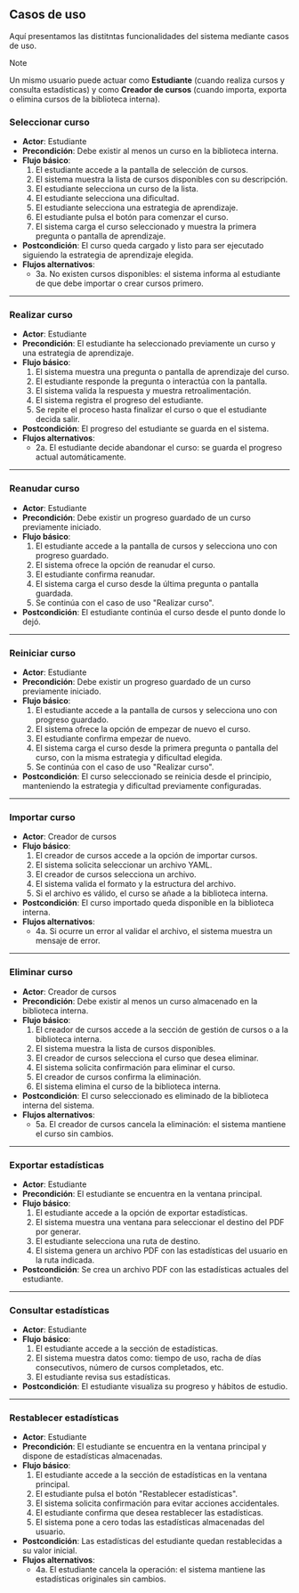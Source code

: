 ## Casos de uso

Aquí presentamos las distitntas funcionalidades del sistema mediante casos de uso.

>[!NOTE]
>Un mismo usuario puede actuar como **Estudiante** (cuando realiza cursos y consulta estadísticas) y como **Creador de cursos** (cuando importa, exporta o elimina cursos de la biblioteca interna).

### Seleccionar curso

- **Actor**: Estudiante
- **Precondición**: Debe existir al menos un curso en la biblioteca interna.
- **Flujo básico**:
  1. El estudiante accede a la pantalla de selección de cursos.
  2. El sistema muestra la lista de cursos disponibles con su descripción.
  3. El estudiante selecciona un curso de la lista.
  4. El estudiante selecciona una dificultad.
  5. El estudiante selecciona una estrategia de aprendizaje.
  6. El estudiante pulsa el botón para comenzar el curso.
  7. El sistema carga el curso seleccionado y muestra la primera pregunta o pantalla de aprendizaje.
- **Postcondición**: El curso queda cargado y listo para ser ejecutado siguiendo la estrategia de aprendizaje elegida.
- **Flujos alternativos**:
  - 3a. No existen cursos disponibles: el sistema informa al estudiante de que debe importar o crear cursos primero.

---

### Realizar curso

- **Actor**: Estudiante
- **Precondición**: El estudiante ha seleccionado previamente un curso y una estrategia de aprendizaje.
- **Flujo básico**:
  1. El sistema muestra una pregunta o pantalla de aprendizaje del curso.
  2. El estudiante responde la pregunta o interactúa con la pantalla.
  3. El sistema valida la respuesta y muestra retroalimentación.
  4. El sistema registra el progreso del estudiante.
  5. Se repite el proceso hasta finalizar el curso o que el estudiante decida salir.
- **Postcondición**: El progreso del estudiante se guarda en el sistema.
- **Flujos alternativos**:
  - 2a. El estudiante decide abandonar el curso: se guarda el progreso actual automáticamente.

---

### Reanudar curso

- **Actor**: Estudiante
- **Precondición**: Debe existir un progreso guardado de un curso previamente iniciado.
- **Flujo básico**:
  1. El estudiante accede a la pantalla de cursos y selecciona uno con progreso guardado.
  2. El sistema ofrece la opción de reanudar el curso.
  3. El estudiante confirma reanudar.
  4. El sistema carga el curso desde la última pregunta o pantalla guardada.
  5. Se continúa con el caso de uso "Realizar curso".
- **Postcondición**: El estudiante continúa el curso desde el punto donde lo dejó.

---

### Reiniciar curso

- **Actor**: Estudiante
- **Precondición**: Debe existir un progreso guardado de un curso previamente iniciado.
- **Flujo básico**:
  1. El estudiante accede a la pantalla de cursos y selecciona uno con progreso guardado.
  2. El sistema ofrece la opción de empezar de nuevo el curso.
  3. El estudiante confirma empezar de nuevo.
  4. El sistema carga el curso desde la primera pregunta o pantalla del curso, con la misma estrategia y dificultad elegida.
  5. Se continúa con el caso de uso "Realizar curso".
- **Postcondición**: El curso seleccionado se reinicia desde el principio, manteniendo la estrategia y dificultad previamente configuradas.

---

### Importar curso

- **Actor**: Creador de cursos
- **Flujo básico**:
  1. El creador de cursos accede a la opción de importar cursos.
  2. El sistema solicita seleccionar un archivo YAML.
  3. El creador de cursos selecciona un archivo.
  4. El sistema valida el formato y la estructura del archivo.
  5. Si el archivo es válido, el curso se añade a la biblioteca interna.
- **Postcondición**: El curso importado queda disponible en la biblioteca interna.
- **Flujos alternativos**:
  - 4a. Si ocurre un error al validar el archivo, el sistema muestra un mensaje de error.

---

### Eliminar curso

- **Actor**: Creador de cursos
- **Precondición**: Debe existir al menos un curso almacenado en la biblioteca interna.
- **Flujo básico**:
  1. El creador de cursos accede a la sección de gestión de cursos o a la biblioteca interna.
  2. El sistema muestra la lista de cursos disponibles.
  3. El creador de cursos selecciona el curso que desea eliminar.
  4. El sistema solicita confirmación para eliminar el curso.
  5. El creador de cursos confirma la eliminación.
  6. El sistema elimina el curso de la biblioteca interna.
- **Postcondición**: El curso seleccionado es eliminado de la biblioteca interna del sistema.
- **Flujos alternativos**:
  - 5a. El creador de cursos cancela la eliminación: el sistema mantiene el curso sin cambios.

---

### Exportar estadísticas

- **Actor**: Estudiante
- **Precondición**: El estudiante se encuentra en la ventana principal.
- **Flujo básico**:
  1. El estudiante accede a la opción de exportar estadísticas.
  2. El sistema muestra una ventana para seleccionar el destino del PDF por generar.
  3. El estudiante selecciona una ruta de destino.
  4. El sistema genera un archivo PDF con las estadísticas del usuario en la ruta indicada.
- **Postcondición**: Se crea un archivo PDF con las estadísticas actuales del estudiante.

---

### Consultar estadísticas

- **Actor**: Estudiante
- **Flujo básico**:
  1. El estudiante accede a la sección de estadísticas.
  2. El sistema muestra datos como: tiempo de uso, racha de días consecutivos, número de cursos completados, etc.
  3. El estudiante revisa sus estadísticas.
- **Postcondición**: El estudiante visualiza su progreso y hábitos de estudio.

---

### Restablecer estadísticas

- **Actor**: Estudiante
- **Precondición**: El estudiante se encuentra en la ventana principal y dispone de estadísticas almacenadas.
- **Flujo básico**:
  1. El estudiante accede a la sección de estadísticas en la ventana principal.
  2. El estudiante pulsa el botón "Restablecer estadísticas".
  3. El sistema solicita confirmación para evitar acciones accidentales.
  4. El estudiante confirma que desea restablecer las estadísticas.
  5. El sistema pone a cero todas las estadísticas almacenadas del usuario.
- **Postcondición**: Las estadísticas del estudiante quedan restablecidas a su valor inicial.
- **Flujos alternativos**:
  - 4a. El estudiante cancela la operación: el sistema mantiene las estadísticas originales sin cambios.
